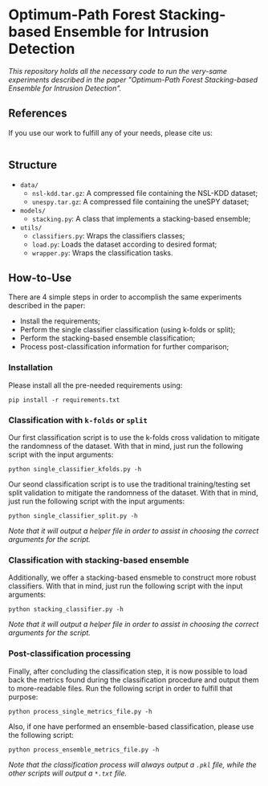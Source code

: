 # Optimum-Path Forest Stacking-based Ensemble for Intrusion Detection

*This repository holds all the necessary code to run the very-same experiments described in the paper "Optimum-Path Forest Stacking-based Ensemble for Intrusion Detection".*

## References

If you use our work to fulfill any of your needs, please cite us:

```
```

## Structure

  * `data/`
    * `nsl-kdd.tar.gz`: A compressed file containing the NSL-KDD dataset;
    * `unespy.tar.gz`: A compressed file containing the uneSPY dataset;
  * `models/`
    * `stacking.py`: A class that implements a stacking-based ensemble;
  * `utils/`
    * `classifiers.py`: Wraps the classifiers classes;
    * `load.py`: Loads the dataset according to desired format;
    * `wrapper.py`: Wraps the classification tasks.

## How-to-Use

There are 4 simple steps in order to accomplish the same experiments described in the paper:

 * Install the requirements;
 * Perform the single classifier classification (using k-folds or split);
 * Perform the stacking-based ensemble classification;
 * Process post-classification information for further comparison;
 
### Installation

Please install all the pre-needed requirements using:

```pip install -r requirements.txt```

### Classification with `k-folds` or `split`

Our first classification script is to use the k-folds cross validation to mitigate the randomness of the dataset. With that in mind, just run the following script with the input arguments:

```python single_classifier_kfolds.py -h```

Our seond classification script is to use the traditional training/testing set split validation to mitigate the randomness of the dataset. With that in mind, just run the following script with the input arguments:

```python single_classifier_split.py -h```

*Note that it will output a helper file in order to assist in choosing the correct arguments for the script.*

### Classification with stacking-based ensemble 

Additionally, we offer a stacking-based ensmeble to construct more robust classifiers. With that in mind, just run the following script with the input arguments:

```python stacking_classifier.py -h```

*Note that it will output a helper file in order to assist in choosing the correct arguments for the script.*

### Post-classification processing

Finally, after concluding the classification step, it is now possible to load back the metrics found during the classification procedure and output them to more-readable files. Run the following script in order to fulfill that purpose:

```python process_single_metrics_file.py -h```

Also, if one have performed an ensemble-based classification, please use the following script:

```python process_ensemble_metrics_file.py -h```

*Note that the classification process will always output a `.pkl` file, while the other scripts will output a `*.txt` file.*